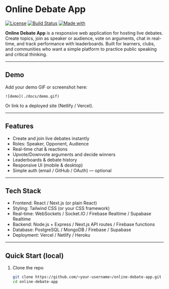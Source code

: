 # Online Debate App

[![License](https://img.shields.io/badge/license-MIT-blue.svg)](LICENSE) 
[![Build Status](https://img.shields.io/badge/build-passing-brightgreen.svg)](#) 
[![Made with](https://img.shields.io/badge/made%20with-React.js-blue.svg)](#)

**Online Debate App** is a responsive web application for hosting live debates. Create topics, join as speaker or audience, vote on arguments, chat in real-time, and track performance with leaderboards. Built for learners, clubs, and communities who want a simple platform to practice public speaking and critical thinking.

---

## Demo
Add your demo GIF or screenshot here:

`![demo](./docs/demo.gif)`

Or link to a deployed site (Netlify / Vercel).

---

## Features
- Create and join live debates instantly  
- Roles: Speaker, Opponent, Audience  
- Real-time chat & reactions  
- Upvote/Downvote arguments and decide winners  
- Leaderboards & debate history  
- Responsive UI (mobile & desktop)  
- Simple auth (email / GitHub / OAuth) — optional

---

## Tech Stack
- Frontend: React / Next.js (or plain React)  
- Styling: Tailwind CSS (or your CSS framework)  
- Real-time: WebSockets / Socket.IO / Firebase Realtime / Supabase Realtime  
- Backend: Node.js + Express / Next.js API routes / Firebase functions  
- Database: PostgreSQL / MongoDB / Firebase / Supabase  
- Deployment: Vercel / Netlify / Heroku

---

## Quick Start (local)
1. Clone the repo  
   ```bash
   git clone https://github.com/<your-username>/online-debate-app.git
   cd online-debate-app 
